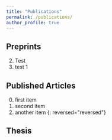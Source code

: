 ```yaml
---
title: "Publications"
permalink: /publications/
author_profile: true
---
```


## Preprints
2. Test
1. test 1


## Published Articles

0. first item
0. second item
0. another item
{: reversed="reversed"}

## Thesis
